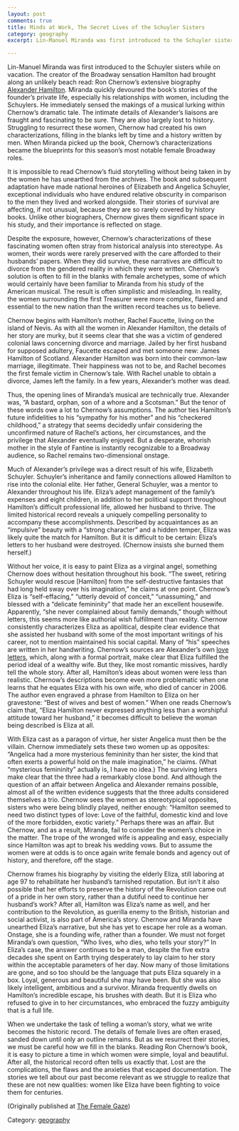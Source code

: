 ```yaml
---
layout: post
comments: true
title: Minds at Work, The Secret Lives of the Schuyler Sisters
category: geography
excerpt: Lin-Manuel Miranda was first introduced to the Schuyler sisters while on vacation. The creator of the Broadway sensation ­Hamilton had brought along an unlikely beach read - Ron Chernow’s extensive biography Alexander Hamilton. Miranda quickly devoured the book’s stories of the founder’s private life, especially his relationships with women, including the Schuylers. He immediately sensed the makings of a musical lurking within Chernow’s dramatic tale. The intimate details of Alexander’s liaisons are fraught and fascinating to be sure.

---
```


Lin-Manuel Miranda was first introduced to the Schuyler sisters while on vacation. The creator of the Broadway sensation ­Hamilton had brought along an unlikely beach read: Ron Chernow’s extensive biography [Alexander Hamilton](http://www.penguinrandomhouse.com/books/292945/alexander-hamilton-by-ron-chernow/9780143034759/). Miranda quickly devoured the book’s stories of the founder’s private life, especially his relationships with women, including the Schuylers. He immediately sensed the makings of a musical lurking within Chernow’s dramatic tale. The intimate details of Alexander’s liaisons are fraught and fascinating to be sure. They are also largely lost to history. Struggling to resurrect these women, Chernow had created his own characterizations, filling in the blanks left by time and a history written by men. When Miranda picked up the book, Chernow’s characterizations became the blueprints for this season’s most notable female Broadway roles.

It is impossible to read Chernow’s fluid storytelling without being taken in by the women he has unearthed from the archives. The book and subsequent adaptation have made national heroines of Elizabeth and Angelica Schuyler, exceptional individuals who have endured relative obscurity in comparison to the men they lived and worked alongside. Their stories of survival are affecting, if not unusual, because they are so rarely covered by history books. Unlike other biographers, Chernow gives them significant space in his study, and their importance is reflected on stage.

Despite the exposure, however, Chernow’s characterizations of these fascinating women often stray from historical analysis into stereotype. As women, their words were rarely preserved with the care afforded to their husbands’ papers. When they did survive, these narratives are difficult to divorce from the gendered reality in which they were written. Chernow’s solution is often to fill in the blanks with female archetypes, some of which would certainly have been familiar to Miranda from his study of the American musical. The result is often simplistic and misleading. In reality, the women surrounding the first Treasurer were more complex, flawed and essential to the new nation than the written record teaches us to believe.

Chernow begins with Hamilton’s mother, Rachel Faucette, living on the island of Nevis. As with all the women in Alexander Hamilton, the details of her story are murky, but it seems clear that she was a victim of gendered colonial laws concerning divorce and marriage. Jailed by her first husband for supposed adultery, Faucette escaped and met someone new: James Hamilton of Scotland. Alexander Hamilton was born into their common-law marriage, illegitimate. Their happiness was not to be, and Rachel becomes the first female victim in Chernow’s tale. With Rachel unable to obtain a divorce, James left the family. In a few years, Alexander’s mother was dead.

Thus, the opening lines of Miranda’s musical are technically true. Alexander was, “A bastard, orphan, son of a whore and a Scotsman.” But the tenor of these words owe a lot to Chernow’s assumptions. The author ties Hamilton’s future infidelities to his “sympathy for his mother” and his “checkered childhood,” a strategy that seems decidedly unfair considering the unconfirmed nature of Rachel’s actions, her circumstances, and the privilege that Alexander eventually enjoyed. But a desperate, whorish mother in the style of Fantine is instantly recognizable to a Broadway audience, so Rachel remains two-dimensional onstage.

Much of Alexander’s privilege was a direct result of his wife, Elizabeth Schuyler. Schuyler’s inheritance and family connections allowed Hamilton to rise into the colonial elite. Her father, General Schuyler, was a mentor to Alexander throughout his life. Eliza’s adept management of the family’s expenses and eight children, in addition to her political support throughout Hamilton’s difficult professional life, allowed her husband to thrive. The limited historical record reveals a uniquely compelling personality to accompany these accomplishments. Described by acquaintances as an “impulsive” beauty with a “strong character” and a hidden temper, Eliza was likely quite the match for Hamilton. But it is difficult to be certain: Eliza’s letters to her husband were destroyed. (Chernow insists she burned them herself.)

Without her voice, it is easy to paint Eliza as a virginal angel, something Chernow does without hesitation throughout his book. “The sweet, retiring Schuyler would rescue [Hamilton] from the self-destructive fantasies that had long held sway over his imagination,” he claims at one point. Chernow’s Eliza is “self-effacing,” “utterly devoid of conceit,” “unassuming,” and blessed with a “delicate femininity” that made her an excellent housewife. Apparently, “she never complained about family demands,” though without letters, this seems more like authorial wish fulfillment than reality. Chernow consistently characterizes Eliza as apolitical, despite clear evidence that she assisted her husband with some of the most important writings of his career, not to mention maintained his social capital. Many of “his” speeches are written in her handwriting. Chernow’s sources are Alexander’s own [love letters](http://founders.archives.gov/documents/Hamilton/01-26-02-0001-0248), which, along with a formal portrait, make clear that Eliza fulfilled the period ideal of a wealthy wife. But they, like most romantic missives, hardly tell the whole story. After all, Hamilton’s ideas about women were less than realistic. Chernow’s descriptions become even more problematic when one learns that he equates Eliza with his own wife, who died of cancer in 2006. The author even engraved a phrase from Hamilton to Eliza on her gravestone: “Best of wives and best of women.” When one reads Chernow’s claim that, “Eliza Hamilton never expressed anything less than a worshipful attitude toward her husband,” it becomes difficult to believe the woman being described is Eliza at all.

With Eliza cast as a paragon of virtue, her sister Angelica must then be the villain. Chernow immediately sets these two women up as opposites: “Angelica had a more mysterious femininity than her sister, the kind that often exerts a powerful hold on the male imagination,” he claims. (What “mysterious femininity” actually is, I have no idea.) The surviving letters make clear that the three had a remarkably close bond. And although the question of an affair between Angelica and Alexander remains possible, almost all of the written evidence suggests that the three adults considered themselves a trio. Chernow sees the women as stereotypical opposites, sisters who were being blindly played, neither enough: “Hamilton seemed to need two distinct types of love: Love of the faithful, domestic kind and love of the more forbidden, exotic variety.” Perhaps there was an affair. But Chernow, and as a result, Miranda, fail to consider the women’s choice in the matter. The trope of the wronged wife is appealing and easy, especially since Hamilton was apt to break his wedding vows. But to assume the women were at odds is to once again write female bonds and agency out of history, and therefore, off the stage.

Chernow frames his biography by visiting the elderly Eliza, still laboring at age 97 to rehabilitate her husband’s tarnished reputation. But isn’t it also possible that her efforts to preserve the history of the Revolution came out of a pride in her own story, rather than a dutiful need to continue her husband’s work? After all, Hamilton was Eliza’s name as well, and her contribution to the Revolution, as guerilla enemy to the British, historian and social activist, is also part of America’s story. Chernow and Miranda have unearthed Eliza’s narrative, but she has yet to escape her role as a woman. Onstage, she is a founding wife, rather than a founder. We must not forget Miranda’s own question, “Who lives, who dies, who tells your story?” In Eliza’s case, the answer continues to be a man, despite the five extra decades she spent on Earth trying desperately to lay claim to her story within the acceptable parameters of her day. Now many of those limitations are gone, and so too should be the language that puts Eliza squarely in a box. Loyal, generous and beautiful she may have been. But she was also likely intelligent, ambitious and a survivor. Miranda frequently dwells on Hamilton’s incredible escape, his brushes with death. But it is Eliza who refused to give in to her circumstances, who embraced the fuzzy ambiguity that is a full life.

When we undertake the task of telling a woman’s story, what we write becomes the historic record. The details of female lives are often erased, sanded down until only an outline remains. But as we resurrect their stories, we must be careful how we fill in the blanks. Reading Ron Chernow’s book, it is easy to picture a time in which women were simple, loyal and beautiful. After all, the historical record often tells us exactly that. Lost are the complications, the flaws and the anxieties that escaped documentation. The stories we tell about our past become relevant as we struggle to realize that these are not new qualities: women like Eliza have been fighting to voice them for centuries.

(Originally published at [The Female Gaze](https://thefemalegaze.org/2016/06/23/minds-at-work-the-secret-lives-of-the-schuyler-sisters/))

Category: [geography](https://www.meghomita.com/geography-blogs/)
